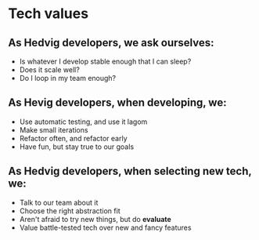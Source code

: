 # Tech values

## As Hedvig developers, we ask ourselves:

- Is whatever I develop stable enough that I can sleep?
- Does it scale well?
- Do I loop in my team enough?

## As Hevig developers, when developing, we:

- Use automatic testing, and use it lagom
- Make small iterations
- Refactor often, and refactor early
- Have fun, but stay true to our goals

## As Hedvig developers, when selecting new tech, we:

- Talk to our team about it
- Choose the right abstraction fit
- Aren't afraid to try new things, but do __evaluate__
- Value battle-tested tech over new and fancy features

